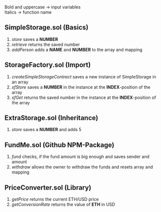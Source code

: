 Bold and uppercase -> input variables  
Italics -> function name  

## SimpleStorage.sol (Basics)
1. *store* saves a **NUMBER**  
2. *retrieve* returns the saved number  
3. *addPerson* adds a **NAME** and **NUMBER** to the array and mapping  

## StorageFactory.sol (Import)
1. *createSimpleStorageContract* saves a new instance of SimpleStorage in an array  
2. *sfStore* saves a **NUMBER** in the instance at the **INDEX**-position of the array  
3. *sfGet* returns the saved number in the instance at the **INDEX**-position of the array  

## ExtraStorage.sol (Inheritance)
1. *store* saves a **NUMBER** and adds 5

## FundMe.sol (Github NPM-Package)
1. *fund* checks, if the fund amount is big enough and saves sender and amount
2. *withdraw* allows the owner to withdraw the funds and resets array and mapping

## PriceConverter.sol (Library)
1. *getPrice* returns the current ETH/USD price
2. *getConversionRate* returns the value of **ETH** in USD